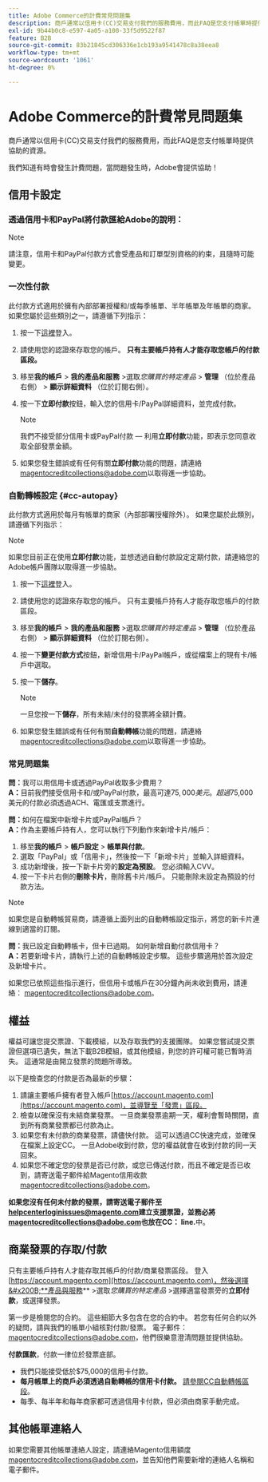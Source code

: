 ```yaml
---
title: Adobe Commerce的計費常見問題集
description: 商戶通常以信用卡(CC)交易支付我們的服務費用，而此FAQ是您支付帳單時提供協助的資源。
exl-id: 9b44b0c8-e597-4a05-a100-33f5d9522f87
feature: B2B
source-git-commit: 83b21845cd306336e1cb193a9541478c8a38eea8
workflow-type: tm+mt
source-wordcount: '1061'
ht-degree: 0%

---
```


# Adobe Commerce的計費常見問題集

商戶通常以信用卡(CC)交易支付我們的服務費用，而此FAQ是您支付帳單時提供協助的資源。

我們知道有時會發生計費問題，當問題發生時，Adobe會提供協助！

## 信用卡設定

### 透過信用卡和PayPal將付款匯給Adobe的說明：

>[!NOTE]
>
>請注意，信用卡和PayPal付款方式會受產品和訂單型別資格的約束，且隨時可能變更。

### 一次性付款

此付款方式適用於擁有內部部署授權和/或每季帳單、半年帳單及年帳單的商家。 如果您屬於這些類別之一，請遵循下列指示：

1. 按一下[這裡](https://account.magento.com/customer/account/login)登入。

1. 請使用您的認證來存取您的帳戶。 **只有主要帳戶持有人才能存取您帳戶的付款區段。**

1. 移至&#x200B;**我的帳戶** > **我的產品和服務** >選取&#x200B;*您購買的特定產品* > **管理** （位於產品右側） > **顯示詳細資料** （位於訂閱右側）。

1. 按一下&#x200B;**立即付款**&#x200B;按鈕，輸入您的信用卡/PayPal詳細資料，並完成付款。

   >[!NOTE]
   >
   >我們不接受部分信用卡或PayPal付款 — 利用&#x200B;**立即付款**&#x200B;功能，即表示您同意收取全部發票金額。

1. 如果您發生錯誤或有任何有關&#x200B;**立即付款**&#x200B;功能的問題，請連絡[magentocreditcollections@adobe.com](mailto:magentocreditcollections@adobe.com)以取得進一步協助。

### 自動轉帳設定 {#cc-autopay}

此付款方式適用於每月有帳單的商家（內部部署授權除外）。 如果您屬於此類別，請遵循下列指示：

>[!NOTE]
>
>如果您目前正在使用&#x200B;**立即付款**&#x200B;功能，並想透過自動付款設定定期付款，請連絡您的Adobe帳戶團隊以取得進一步協助。

1. 按一下[這裡](https://account.magento.com/customer/account/login)登入。

1. 請使用您的認證來存取您的帳戶。 只有主要帳戶持有人才能存取您帳戶的付款區段。

1. 移至&#x200B;**我的帳戶** > **我的產品和服務** >選取&#x200B;*您購買的特定產品* > **管理** （位於產品右側） > **顯示詳細資料** （位於訂閱右側）。

1. 按一下&#x200B;**變更付款方式**&#x200B;按鈕，新增信用卡/PayPal帳戶，或從檔案上的現有卡/帳戶中選取。

1. 按一下&#x200B;**儲存**。

   >[!NOTE]
   >
   >一旦您按一下&#x200B;**儲存**，所有未結/未付的發票將全額計費。

1. 如果您發生錯誤或有任何有關&#x200B;**自動轉帳**&#x200B;功能的問題，請連絡[magentocreditcollections@adobe.com](mailto:magentocreditcollections@adobe.com)以取得進一步協助。

### 常見問題集

**問：**&#x200B;我可以用信用卡或透過PayPal收取多少費用？<br>
**A：**&#x200B;目前我們接受信用卡和/或PayPal付款，最高可達$75,000美元。 超過$75,000美元的付款必須透過ACH、電匯或支票進行。

**問：**&#x200B;如何在檔案中新增卡片或PayPal帳戶？<br>
**A：**&#x200B;作為主要帳戶持有人，您可以執行下列動作來新增卡片/帳戶：

1. 移至&#x200B;**我的帳戶** > **帳戶設定** > **帳單與付款**。
1. 選取「PayPal」或「信用卡」，然後按一下「新增卡片」**&#x200B;**&#x200B;並輸入詳細資料。
1. 成功新增後，按一下新卡片旁的&#x200B;**設定為預設**。 您必須輸入CVV。
1. 按一下卡片右側的&#x200B;**刪除卡片**，刪除舊卡片/帳戶。 只能刪除未設定為預設的付款方法。

>[!NOTE]
>
>如果您是自動轉帳貿易商，請遵循上面列出的自動轉帳設定指示，將您的新卡片連線到適當的訂閱。

**問：**&#x200B;我已設定自動轉帳卡，但卡已過期。 如何新增自動付款信用卡？<br>
**A：**&#x200B;若要新增卡片，請執行上述的自動轉帳設定步驟。 這些步驟適用於首次設定及新增卡片。

如果您已依照這些指示進行，但信用卡或帳戶在30分鐘內尚未收到費用，請連絡： [magentocreditcollections@adobe.com](mailto:magentocreditcollections@adobe.com)。


## 權益

權益可讓您提交票證、下載模組，以及存取我們的支援團隊。 如果您嘗試提交票證但選項已遺失，無法下載B2B模組，或其他模組，則您的許可權可能已暫時消失。 這通常是由開立發票的問題所導致。

以下是檢查您的付款是否為最新的步驟：

1. 請讓主要帳戶擁有者登入帳戶[https://account.magento.com](https://account.magento.com)，並導覽至「發票」區段。
1. 檢查以確保沒有未結商業發票。 一旦商業發票逾期一天，權利會暫時關閉，直到所有商業發票都已付款為止。
1. 如果您有未付款的商業發票，請儘快付款。 這可以透過CC快速完成，並確保在檔案上設定CC。 一旦Adobe收到付款，您的權益就會在收到付款的同一天回來。
1. 如果您不確定您的發票是否已付款，或您已傳送付款，而且不確定是否已收到，請寄送電子郵件給Magento信用收款[magentocreditcollections@adobe.com](mailto:magentocreditcollections@adobe.com)。

**如果您沒有任何未付款的發票，請寄送電子郵件至[helpcenterloginissues@magento.com](mailto:helpcenterloginissues@magento.com)建立支援票證，並務必將[magentocreditcollections@adobe.com](mailto:magentocreditcollections@adobe.com)也放在CC： line.**&#x200B;中。

## 商業發票的存取/付款

只有主要帳戶持有人才能存取其帳戶的付款/商業發票區段。
登入[https://account.magento.com](https://account.magento.com)，然後選擇&#x200B;**產品與服務** >選取&#x200B;*您購買的特定產品* >選擇適當發票旁的&#x200B;**立即付款**，或選擇發票。

第一步是檢閱您的合約。 這些細節大多包含在您的合約中。 若您有任何合約以外的疑問，請與我們的帳單小組核對付款/發票。  電子郵件： [magentocreditcollections@adobe.com](mailto:magentocreditcollections@adobe.com)，他們很樂意澄清問題並提供協助。

**付款匯款**，付款一律位於發票底部。

* 我們只能接受低於$75,000的信用卡付款。
* **每月帳單上的商戶必須透過自動轉帳的信用卡付款。** [請參閱CC自動轉帳區段](#cc-autopay)。
* 每季、每半年和每年商家都可透過信用卡付款，但必須由商家手動完成。

## 其他帳單連絡人

如果您需要其他帳單連絡人設定，請連絡Magento信用額度[magentocreditcollections@adobe.com](mailto:magentocreditcollections@adobe.com)，並告知他們需要新增的連絡人名稱和電子郵件。
